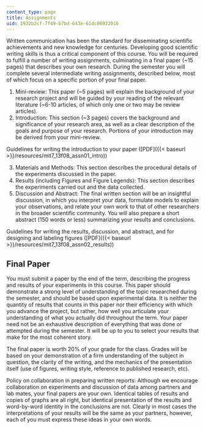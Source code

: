 ```yaml
---
content_type: page
title: Assignments
uid: 1932b2cf-7f49-b7bd-643e-61dc06922016
---
```


Written communication has been the standard for disseminating scientific achievements and new knowledge for centuries. Developing good scientific writing skills is thus a critical component of this course. You will be required to fulfill a number of writing assignments, culminating in a final paper (~15 pages) that describes your own research. During the semester you will complete several intermediate writing assignments, described below, most of which focus on a specific portion of your final paper.

1.  Mini-review: This paper (~5 pages) will explain the background of your research project and will be guided by your reading of the relevant literature (~6-10 articles, of which only one or two may be review articles).
2.  Introduction: This section (~3 pages) covers the background and significance of your research area, as well as a clear description of the goals and purpose of your research. Portions of your introduction may be derived from your mini-review.

Guidelines for writing the introduction to your paper ([PDF]({{< baseurl >}}/resources/mit7_13f08_assn01_intro))

3.  Materials and Methods: This section describes the procedural details of the experiments discussed in the paper.
4.  Results (including Figures and Figure Legends): This section describes the experiments carried out and the data collected.
5.  Discussion and Abstract: The final written section will be an insightful discussion, in which you interpret your data, formulate models to explain your observations, and relate your own work to that of other researchers in the broader scientific community. You will also prepare a short abstract (150 words or less) summarizing your results and conclusions.

Guidelines for writing the results, discussion, and abstract, and for designing and labeling figures ([PDF]({{< baseurl >}}/resources/mit7_13f08_assn02_results))

Final Paper
-----------

You must submit a paper by the end of the term, describing the progress and results of your experiments in this course. This paper should demonstrate a strong level of understanding of the topic researched during the semester, and should be based upon experimental data. It is neither the quantity of results that counts in this paper nor their efficiency with which you advance the project, but rather, how well you articulate your understanding of what you actually did throughout the term. Your paper need not be an exhaustive description of everything that was done or attempted during the semester. It will be up to you to select your results that make for the most coherent story.

The final paper is worth 20% of your grade for the class. Grades will be based on your demonstration of a firm understanding of the subject in question, the clarity of the writing, and the mechanics of the presentation itself (use of figures, writing style, reference to published research, etc).

Policy on collaboration in preparing written reports: Although we encourage collaboration on experiments and discussion of data among partners and lab mates, your final papers are your own. Identical tables of results and copies of graphs are all right, but identical presentation of the results and word-by-word identity in the conclusions are not. Clearly in most cases the interpretations of your results will be the same as your partners, however, each of you must express these ideas in your own words.